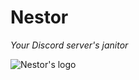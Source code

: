# Nestor
*Your Discord server's janitor*

<img src="http://files.herrcrazi.tk/nestor.png" alt="Nestor's logo"/>